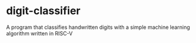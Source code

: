 # digit-classifier
A program that classifies handwritten digits with a simple machine learning algorithm written in RISC-V
